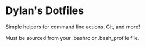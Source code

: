 Dylan's Dotfiles
================

Simple helpers for command line actions, Git, and more!

Must be sourced from your .bashrc or .bash_profile file.
